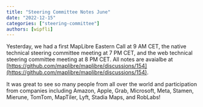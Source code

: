 ```yaml
---
title: "Steering Committee Notes June"
date: "2022-12-15"
categories: ["steering-committee"]
authors: [wipfli]
---
```


Yesterday, we had a first MapLibre Eastern Call at 9 AM CET, the native technical steering committee meeting at 7 PM CET, and the web technical steering committee meeting at 8 PM CET. All notes are avaialbe at [https://github.com/maplibre/maplibre/discussions/154](https://github.com/maplibre/maplibre/discussions/154).

It was great to see so many people from all over the world and participation from companies including Amazon, Apple, Grab, Microsoft, Meta, Stamen, Mierune, TomTom, MapTiler, Lyft, Stadia Maps, and RobLabs!
